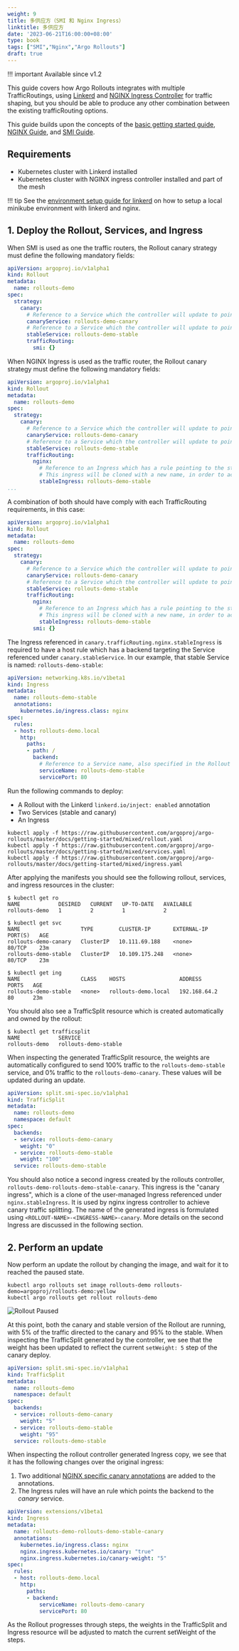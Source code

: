```yaml
---
weight: 9
title: 多供应方（SMI 和 Nginx Ingress）
linktitle: 多供应方
date: '2023-06-21T16:00:00+08:00'
type: book
tags: ["SMI","Nginx","Argo Rollouts"]
draft: true
---
```


!!! important
    Available since v1.2

This guide covers how Argo Rollouts integrates with multiple TrafficRoutings, using
[Linkerd](https://linkerd.io) and 
[NGINX Ingress Controller](https://github.com/kubernetes/ingress-nginx) for traffic shaping, but you
should be able to produce any other combination between the existing trafficRouting options.

This guide builds upon the concepts of the [basic getting started guide](../../getting-started.md), 
[NGINX Guide](getting-started/nginx/index.md), and [SMI Guide](getting-started/smi/index.md).

## Requirements
- Kubernetes cluster with Linkerd installed
- Kubernetes cluster with NGINX ingress controller installed and part of the mesh

!!! tip
    See the [environment setup guide for linkerd](../setup/index.md#linkerd-setup)
    on how to setup a local minikube environment with linkerd and nginx.

## 1. Deploy the Rollout, Services, and Ingress

When SMI is used as one the traffic routers, the Rollout canary strategy must define
the following mandatory fields:

```yaml
apiVersion: argoproj.io/v1alpha1
kind: Rollout
metadata:
  name: rollouts-demo
spec:
  strategy:
    canary:
      # Reference to a Service which the controller will update to point to the canary ReplicaSet
      canaryService: rollouts-demo-canary
      # Reference to a Service which the controller will update to point to the stable ReplicaSet
      stableService: rollouts-demo-stable
      trafficRouting:
        smi: {}
```
When NGINX Ingress is used as the traffic router, the Rollout canary strategy must define
the following mandatory fields:

```yaml
apiVersion: argoproj.io/v1alpha1
kind: Rollout
metadata:
  name: rollouts-demo
spec:
  strategy:
    canary:
      # Reference to a Service which the controller will update to point to the canary ReplicaSet
      canaryService: rollouts-demo-canary
      # Reference to a Service which the controller will update to point to the stable ReplicaSet
      stableService: rollouts-demo-stable
      trafficRouting:
        nginx:
          # Reference to an Ingress which has a rule pointing to the stable service (e.g. rollouts-demo-stable)
          # This ingress will be cloned with a new name, in order to achieve NGINX traffic splitting.
          stableIngress: rollouts-demo-stable
...
```

A combination of both should have comply with each TrafficRouting requirements, in this case:

```yaml
apiVersion: argoproj.io/v1alpha1
kind: Rollout
metadata:
  name: rollouts-demo
spec:
  strategy:
    canary:
      # Reference to a Service which the controller will update to point to the canary ReplicaSet
      canaryService: rollouts-demo-canary
      # Reference to a Service which the controller will update to point to the stable ReplicaSet
      stableService: rollouts-demo-stable
      trafficRouting:
        nginx:
          # Reference to an Ingress which has a rule pointing to the stable service (e.g. rollouts-demo-stable)
          # This ingress will be cloned with a new name, in order to achieve NGINX traffic splitting.
          stableIngress: rollouts-demo-stable
        smi: {}
```

The Ingress referenced in `canary.trafficRouting.nginx.stableIngress` is required to have a host
rule which has a backend targeting the Service referenced under `canary.stableService`.
In our example, that stable Service is named: `rollouts-demo-stable`:

```yaml
apiVersion: networking.k8s.io/v1beta1
kind: Ingress
metadata:
  name: rollouts-demo-stable
  annotations:
    kubernetes.io/ingress.class: nginx
spec:
  rules:
  - host: rollouts-demo.local
    http:
      paths:
      - path: /
        backend:
          # Reference to a Service name, also specified in the Rollout spec.strategy.canary.stableService field
          serviceName: rollouts-demo-stable
          servicePort: 80
```

Run the following commands to deploy:

* A Rollout with the Linkerd `linkerd.io/inject: enabled` annotation
* Two Services (stable and canary)
* An Ingress

```shell
kubectl apply -f https://raw.githubusercontent.com/argoproj/argo-rollouts/master/docs/getting-started/mixed/rollout.yaml
kubectl apply -f https://raw.githubusercontent.com/argoproj/argo-rollouts/master/docs/getting-started/mixed/services.yaml
kubectl apply -f https://raw.githubusercontent.com/argoproj/argo-rollouts/master/docs/getting-started/mixed/ingress.yaml
```

After applying the manifests you should see the following rollout, services, and ingress resources
in the cluster:

```shell
$ kubectl get ro
NAME            DESIRED   CURRENT   UP-TO-DATE   AVAILABLE
rollouts-demo   1         2         1            2

$ kubectl get svc
NAME                   TYPE        CLUSTER-IP       EXTERNAL-IP   PORT(S)   AGE
rollouts-demo-canary   ClusterIP   10.111.69.188    <none>        80/TCP    23m
rollouts-demo-stable   ClusterIP   10.109.175.248   <none>        80/TCP    23m

$ kubectl get ing
NAME                   CLASS    HOSTS                 ADDRESS        PORTS   AGE
rollouts-demo-stable   <none>   rollouts-demo.local   192.168.64.2   80      23m
```

You should also see a TrafficSplit resource which is created automatically and owned by the rollout:

```
$ kubectl get trafficsplit
NAME            SERVICE
rollouts-demo   rollouts-demo-stable
```

When inspecting the generated TrafficSplit resource, the weights are automatically configured to
send 100% traffic to the `rollouts-demo-stable` service, and 0% traffic to the `rollouts-demo-canary`.
These values will be updated during an update.

```yaml
apiVersion: split.smi-spec.io/v1alpha1
kind: TrafficSplit
metadata:
  name: rollouts-demo
  namespace: default
spec:
  backends:
  - service: rollouts-demo-canary
    weight: "0"
  - service: rollouts-demo-stable
    weight: "100"
  service: rollouts-demo-stable
```

You should also notice a second ingress created by the rollouts controller,
`rollouts-demo-rollouts-demo-stable-canary`. This ingress is the "canary ingress", which is a
clone of the user-managed Ingress referenced under `nginx.stableIngress`. It is used by nginx
ingress controller to achieve canary traffic splitting. The name of the generated ingress is
formulated using `<ROLLOUT-NAME>-<INGRESS-NAME>-canary`. More details on the second Ingress are
discussed in the following section.

## 2. Perform an update

Now perform an update the rollout by changing the image, and wait for it to reached the paused state.

```shell
kubectl argo rollouts set image rollouts-demo rollouts-demo=argoproj/rollouts-demo:yellow
kubectl argo rollouts get rollout rollouts-demo
```

![Rollout Paused](../nginx/paused-rollout-nginx.png)

At this point, both the canary and stable version of the Rollout are running, with 5% of the
traffic directed to the canary and 95% to the stable. When inspecting the TrafficSplit generated by 
the controller, we see that the weight has been updated to reflect the current `setWeight: 5` step of 
the canary deploy.

```yaml
apiVersion: split.smi-spec.io/v1alpha1
kind: TrafficSplit
metadata:
  name: rollouts-demo
  namespace: default
spec:
  backends:
  - service: rollouts-demo-canary
    weight: "5"
  - service: rollouts-demo-stable
    weight: "95"
  service: rollouts-demo-stable
```
When inspecting the rollout controller generated Ingress copy, we see that it has the following
changes over the original ingress:

1. Two additional
[NGINX specific canary annotations](https://kubernetes.github.io/ingress-nginx/user-guide/nginx-configuration/annotations/#canary)
are added to the annotations.
2. The Ingress rules will have an rule which points the backend to the *canary* service.


```yaml
apiVersion: extensions/v1beta1
kind: Ingress
metadata:
  name: rollouts-demo-rollouts-demo-stable-canary
  annotations:
    kubernetes.io/ingress.class: nginx
    nginx.ingress.kubernetes.io/canary: "true"
    nginx.ingress.kubernetes.io/canary-weight: "5"
spec:
  rules:
  - host: rollouts-demo.local
    http:
      paths:
      - backend:
          serviceName: rollouts-demo-canary
          servicePort: 80
```

As the Rollout progresses through steps, the weights in the TrafficSplit and Ingress resource will be adjusted
to match the current setWeight of the steps.

